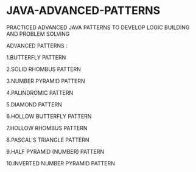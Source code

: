 # JAVA-ADVANCED-PATTERNS

PRACTICED ADVANCED JAVA PATTERNS TO DEVELOP LOGIC BUILDING AND PROBLEM SOLVING

ADVANCED PATTERNS :

1.BUTTERFLY PATTERN

2.SOLID RHOMBUS PATTERN

3.NUMBER PYRAMID PATTERN

4.PALINDROMIC PATTERN

5.DIAMOND PATTERN

6.HOLLOW BUTTERFLY PATTERN

7.HOLLOW RHOMBUS PATTERN

8.PASCAL'S TRIANGLE PATTERN

9.HALF PYRAMID (NUMBER)  PATTERN

10.INVERTED NUMBER PYRAMID PATTERN



